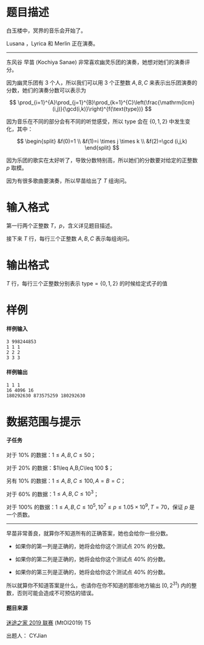 
# 题目描述

白玉楼中，冥界的音乐会开始了。

Lusana ，Lyrica 和 Merlin 正在演奏。

---

东风谷 早苗 (Kochiya Sanae) 非常喜欢幽灵乐团的演奏，她想对她们的演奏评分。

因为幽灵乐团有 $3$ 个人，所以我们可以用 $3$ 个正整数 $A,B,C$ 来表示出乐团演奏的分数，她们的演奏分数可以表示为

$$
\prod_{i=1}^{A}\prod_{j=1}^{B}\prod_{k=1}^{C}\left(\frac{\mathrm{lcm}(i,j)}{\gcd(i,k)}\right)^{f(\text{type})}
$$

因为音乐在不同的部分会有不同的听觉感受，所以 $\text{type}$ 会在 $\{0,1,2\}$ 中发生变化，其中：

$$
\begin{split}
&f(0)=1 \\
&f(1)=i \times j \times k \\
&f(2)=\gcd (i,j,k)
\end{split}
$$

因为乐团的歌实在太好听了，导致分数特别高，所以她们的分数要对给定的正整数 $p$ 取模。

因为有很多歌曲要演奏，所以早苗给出了 $T$ 组询问。

# 输入格式

第一行两个正整数 $T$，$p$，含义详见题目描述。

接下来 $T$ 行，每行三个正整数 $A,B,C$ 表示每组询问。

# 输出格式

$T$ 行，每行三个正整数分别表示 $\text{type}= \{0,1,2\}$ 的时候给定式子的值

# 样例

#### 样例输入

```plain
3 998244853
1 1 1
2 2 2
3 3 3
```
#### 样例输出

```plain
1 1 1
16 4096 16
180292630 873575259 180292630
```

# 数据范围与提示

#### 子任务

对于 $10\%$ 的数据：$1\leq A,B,C\leq 50$；

对于 $20\%$ 的数据：$1\leq A,B,C\leq 100 $；

另有 $10\%$ 的数据：$1\leq A,B,C\leq 100,A=B=C$；

对于 $60\%$ 的数据：$1\leq A,B,C\leq 10^3$；

对于 $100\%$ 的数据：$1\leq A,B,C\leq 10^5,10^7 \leq p \leq 1.05\times 10^9,T =70$，保证 $p$ 是一个质数。


---

早苗非常善良，就算你不知道所有的正确答案，她也会给你一些分数。 

* 如果你的第一列是正确的，她将会给你这个测试点 $20\%$ 的分数。

* 如果你的第二列是正确的，她将会给你这个测试点 $40\%$ 的分数。

* 如果你的第三列是正确的，她将会给你这个测试点 $40\%$ 的分数。  

所以就算你不知道答案是什么，也请你在你不知道的那些地方输出 $[0,2^{31})$ 内的整数，否则可能会造成不可预估的错误。

#### 题目来源

[迷途之家 2019 联赛](https://www.luogu.org/contest/20135) (MtOI2019) T5

出题人： CYJian

